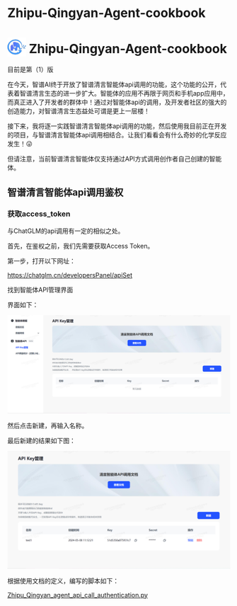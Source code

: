 # Zhipu-Qingyan-Agent-cookbook

<h1>
  <img src="asset/glm.png" alt="glm" style="height: 1.5em; vertical-align: bottom;" />
  Zhipu-Qingyan-Agent-cookbook
</h1>

目前是第（1）版

在今天，智谱AI终于开放了智谱清言智能体api调用的功能，这个功能的公开，代表着智谱清言生态的进一步扩大。智能体的应用不再限于网页和手机app应用中，而真正进入了开发者的群体中！通过对智能体api的调用，及开发者社区的强大的创造能力，对智谱清言生态益处可谓是更上一层楼！

接下来，我将逐一实践智谱清言智能体api调用的功能，然后使用我目前正在开发的项目，与智谱清言智能体api调用相结合。让我们看看会有什么奇妙的化学反应发生！😜

但请注意，当前智谱清言智能体仅支持通过API方式调用创作者自己创建的智能体。

## 智谱清言智能体api调用鉴权

### 获取access_token

与ChatGLM的api调用有一定的相似之处。

首先，在鉴权之前，我们先需要获取Access Token。

第一步，打开以下网址：

https://chatglm.cn/developersPanel/apiSet

找到智能体API管理界面

界面如下：

![alt text](asset/1280X1280.PNG)

然后点击新建，再输入名称。

最后新建的结果如下图：

![alt text](asset/2.PNG)

根据使用文档的定义，编写的脚本如下：

[Zhipu_Qingyan_agent_api_call_authentication.py](basic/Zhipu_Qingyan_agent_api_call_authentication.py)


